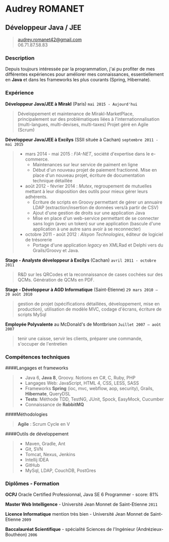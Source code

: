 # Audrey ROMANET
## Développeur Java / JEE

> [audrey.romanet42@gmail.com](audrey.romanet42@gmail.com)  
> 06.71.87.58.83

### Description

Depuis toujours intéressée par la programmation, j'ai pu profiter de mes différentes expériences pour améliorer mes connaissances, essentiellement en **Java** et dans les frameworks les plus courants (Spring, Hibernate).


### Expérience

**Développeur Java/JEE à Mirakl** (Paris) `mai 2015 - Aujourd'hui`

> Développement et maintenance de Mirakl-MarketPlace, principalement sur des problématiques liées à l'internationnalisation (multi-langues, multi-devises, multi-taxes)
> Projet géré en Agile (Scrum)

**Développeur Java/JEE à Excilys** (SSII située à Cachan) `septembre 2011 - mai 2015`

> - mars 2014 - mai 2015 : *FIA-NET*, société d'expertise dans le e-commerce.
>    - Maintenances sur leur service de paiment en ligne
>    - Début d'un nouveau projet de paiement fractionné.
>    Mise en place d'un nouveau projet, écriture de documentation technique détaillée
> - août 2012 - février 2014 : *Mutex*, regroupement de mutuelles mettant à leur disposition des outils pour mieux gérer leurs adhérents.
>    - Écriture de scripts en Groovy permettant de gérer un annuaire LDAP (extraction/insertion de données vers/à partir de CSV)
>    - Ajout d'une gestion de droits sur une application Java
>    - Mise en place d'un web-service permettant de se connecter sans login (avec un token) sur une application (bascule d'une application à une autre sans avoir à se reconnecter)
> - octobre 2011 - août 2012 : *Alsyon Technologies*, éditeur de logiciel de trésorerie
>    - Portage d'une application *legacy* en XMLRad et Delphi vers du Grails/Groovy et Java.

**Stage - Analyste développeur à Excilys** (Cachan) `avril 2011 - octobre 2011`

> R&D sur les QRCodes et la reconnaissance de cases cochées sur des QCMs.
Génération de QCMs en PDF.

**Stage - Développeur à AGD Informatique** (Saint-Etienne) `29 mars 2010 – 20 août 2010`

> gestion de projet (spécifications détaillées, développement, mise en production), utilisation de modèle MVC, codage d'écrans, écriture de scripts MySql

**Employée Polyvalente** au McDonald's de Montbrison `Juillet 2007 – août 2007`

> tenir une caisse, servir les clients, préparer une commande, s'occuper de l'entretien

### Compétences techniques

####Langages et frameworks

> - Java 6, **Java 8**, Groovy. Notions en C#, C, Ruby, PHP
> - Langages Web: JavaScript, HTML 4, CSS, LESS, SASS
> - Frameworks **Spring** (ioc, mvc, webflow, aop, security), Grails, **Hibernate**, QueryDSL 
> - **Tests**: Méthode TDD, TestNG, JUnit, Spock, EasyMock, Cucumber
> - Connaissance de **RabbitMQ**

####Méthodologies

> **Agile** : Scrum
> Cycle en V

####Outils de développement

> - Maven, Gradle, Ant
> - Git, SVN
> - Tomcat, Nexus, Jenkins
> - Intellij IDEA
> - GitHub
> - MySql, LDAP, CouchDB, PostGres


### Diplômes - Formation
**OCPJ** Oracle Certified Professionnal, Java SE 6 Programmer - score: 81%

**Master Web Intelligence** - Université Jean Monnet de Saint-Etienne `2011`

**Licence Informatique** mention très bien - Université Jean Monnet de Saint-Etienne `2009`

**Baccalauréat Scientifique** - spécialité Sciences de l'Ingénieur (Andrézieux-Bouthéon) `2006`
